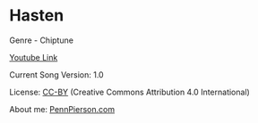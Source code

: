 # Hasten
Genre - Chiptune

[Youtube Link](https://www.youtube.com/watch?v=QbqYyN1uOPo&index=16&list=PLye9mcKwe2zy3KW8uK_3F7HVMjJjdqSqU)

Current Song Version: 1.0

License: [CC-BY](http://creativecommons.org/licenses/by/4.0/) (Creative Commons Attribution 4.0 International)

About me: [PennPierson.com](http://pennpierson.com/)